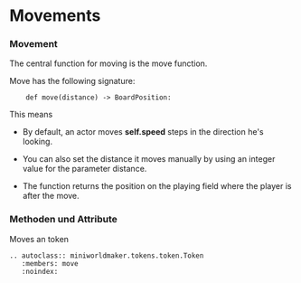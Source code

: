 Movements
==========



### Movement

The central function for moving is the move function.

Move has the following signature:

```
    def move(distance) -> BoardPosition:
```

This means
  
  * By default, an actor moves **self.speed** steps in the direction he's looking.
  
  * You can also set the distance it moves manually by using an integer value for the parameter distance.
  
  * The function returns the position on the playing field where the player is after the move.
 
 ### Methoden und Attribute

Moves an token

```eval_rst
.. autoclass:: miniworldmaker.tokens.token.Token
   :members: move
   :noindex:
```